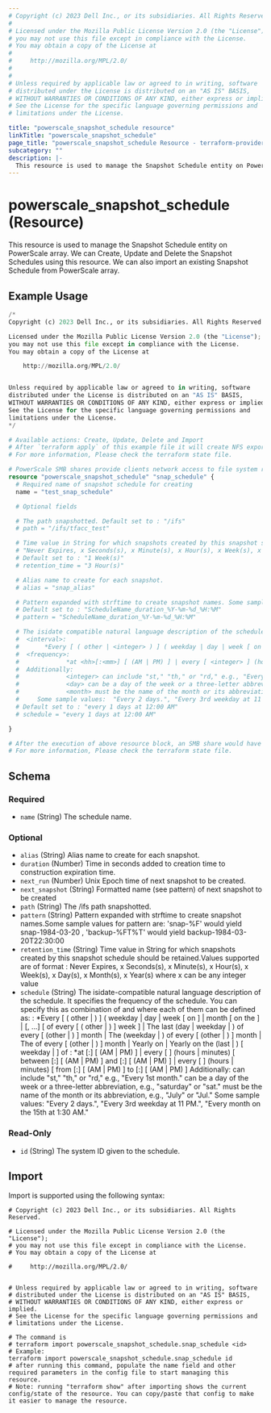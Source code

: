 ```yaml
---
# Copyright (c) 2023 Dell Inc., or its subsidiaries. All Rights Reserved.
#
# Licensed under the Mozilla Public License Version 2.0 (the "License");
# you may not use this file except in compliance with the License.
# You may obtain a copy of the License at
#
#     http://mozilla.org/MPL/2.0/
#
#
# Unless required by applicable law or agreed to in writing, software
# distributed under the License is distributed on an "AS IS" BASIS,
# WITHOUT WARRANTIES OR CONDITIONS OF ANY KIND, either express or implied.
# See the License for the specific language governing permissions and
# limitations under the License.

title: "powerscale_snapshot_schedule resource"
linkTitle: "powerscale_snapshot_schedule"
page_title: "powerscale_snapshot_schedule Resource - terraform-provider-powerscale"
subcategory: ""
description: |-
  This resource is used to manage the Snapshot Schedule entity on PowerScale array. We can Create, Update and Delete the Snapshot Schedules using this resource. We can also import an existing Snapshot Schedule from PowerScale array.
---
```


# powerscale_snapshot_schedule (Resource)

This resource is used to manage the Snapshot Schedule entity on PowerScale array. We can Create, Update and Delete the Snapshot Schedules using this resource. We can also import an existing Snapshot Schedule from PowerScale array.


## Example Usage

```terraform
/*
Copyright (c) 2023 Dell Inc., or its subsidiaries. All Rights Reserved.

Licensed under the Mozilla Public License Version 2.0 (the "License");
you may not use this file except in compliance with the License.
You may obtain a copy of the License at

    http://mozilla.org/MPL/2.0/


Unless required by applicable law or agreed to in writing, software
distributed under the License is distributed on an "AS IS" BASIS,
WITHOUT WARRANTIES OR CONDITIONS OF ANY KIND, either express or implied.
See the License for the specific language governing permissions and
limitations under the License.
*/

# Available actions: Create, Update, Delete and Import
# After `terraform apply` of this example file it will create NFS export on specified paths on the PowerScale Array.
# For more information, Please check the terraform state file.

# PowerScale SMB shares provide clients network access to file system resources on the cluster
resource "powerscale_snapshot_schedule" "snap_schedule" {
  # Required name of snapshot schedule for creating
  name = "test_snap_schedule"

  # Optional fields

  # The path snapshotted. Default set to : "/ifs"
  # path = "/ifs/tfacc_test"

  # Time value in String for which snapshots created by this snapshot schedule should be retained. Values supported are of format : 
  # "Never Expires, x Seconds(s), x Minute(s), x Hour(s), x Week(s), x Day(s), x Month(s), x Year(s) where x can be any integer value.
  # Default set to : "1 Week(s)"
  # retention_time = "3 Hour(s)" 

  # Alias name to create for each snapshot.
  # alias = "snap_alias"

  # Pattern expanded with strftime to create snapshot names. Some sample values for pattern are: 'snap-%F' would yield snap-1984-03-20 , 'backup-%FT%T' would yield backup-1984-03-20T22:30:00".
  # Default set to : "ScheduleName_duration_%Y-%m-%d_%H:%M"
  # pattern = "ScheduleName_duration_%Y-%m-%d_%H:%M"

  # The isidate compatible natural language description of the schedule.It specifies the frequency of the schedule.You can specify this as combination of <interval> and <frequency> where each of them can be defined as:  
  #  <interval>:
  # 	  *Every [ ( other | <integer> ) ] ( weekday | day | week [ on <day>] | month [ on the <integer> ] | <day>[, ...] [ of every [ ( other | <integer> ) ] week ] | The last (day | weekday | <day>) of every [ (other | <integer>) ] month | The <integer> (weekday | <day>) of every [ (other | <integer>) ] month | The <integer> of every [ (other | <integer>) ] month | Yearly on <month> <integer> | Yearly on the (last | <integer>) [ weekday | <day> ] of <month>
  #  <frequency>:
  # 			*at <hh>[:<mm>] [ (AM | PM) ] | every [ <integer> ] (hours | minutes) [ between <hh>[:<mm>] [ (AM | PM) ] and <hh>[:<mm>] [ (AM | PM) ] | every [ <integer> ] (hours | minutes) [ from <hh>[:<mm>] [ (AM | PM) ] to <hh>[:<mm>] [ (AM | PM) ]
  #  Additionally:
  # 			<integer> can include "st," "th," or "rd," e.g., "Every 1st month."
  # 			<day> can be a day of the week or a three-letter abbreviation, e.g., "saturday" or "sat."
  # 			<month> must be the name of the month or its abbreviation, e.g., "July" or "Jul."
  # 	Some sample values:  "Every 2 days.", "Every 3rd weekday at 11 PM.", "Every month on the 15th at 1:30 AM."`
  # Default set to : "every 1 days at 12:00 AM"
  # schedule = "every 1 days at 12:00 AM"

}

# After the execution of above resource block, an SMB share would have been created on the PowerScale array.
# For more information, Please check the terraform state file.
```

<!-- schema generated by tfplugindocs -->
## Schema

### Required

- `name` (String) The schedule name.

### Optional

- `alias` (String) Alias name to create for each snapshot.
- `duration` (Number) Time in seconds added to creation time to construction expiration time.
- `next_run` (Number) Unix Epoch time of next snapshot to be created.
- `next_snapshot` (String) Formatted name (see pattern) of next snapshot to be created
- `path` (String) The /ifs path snapshotted.
- `pattern` (String) Pattern expanded with strftime to create snapshot names.Some sample values for pattern are: 'snap-%F' would yield snap-1984-03-20 , 'backup-%FT%T' would yield backup-1984-03-20T22:30:00
- `retention_time` (String) Time value in String for which snapshots created by this snapshot schedule should be retained.Values supported are of format : Never Expires, x Seconds(s), x Minute(s), x Hour(s), x Week(s), x Day(s), x Month(s), x Year(s) where x can be any integer value
- `schedule` (String) The isidate-compatible natural language description of the schedule. It specifies the frequency of the schedule. You can specify this as combination of <interval> and <frequency> where each of them can be defined as: 
				<interval>:
					*Every [ ( other | <integer> ) ] ( weekday | day | week [ on <day>] | month [ on the <integer> ] | <day>[, ...] [ of every [ ( other | <integer> ) ] week ] | The last (day | weekday | <day>) of every [ (other | <integer>) ] month | The <integer> (weekday | <day>) of every [ (other | <integer>) ] month | The <integer> of every [ (other | <integer>) ] month | Yearly on <month> <integer> | Yearly on the (last | <integer>) [ weekday | <day> ] of <month>
				<frequency>:
					*at <hh>[:<mm>] [ (AM | PM) ] | every [ <integer> ] (hours | minutes) [ between <hh>[:<mm>] [ (AM | PM) ] and <hh>[:<mm>] [ (AM | PM) ] | every [ <integer> ] (hours | minutes) [ from <hh>[:<mm>] [ (AM | PM) ] to <hh>[:<mm>] [ (AM | PM) ]
				Additionally:
					<integer> can include "st," "th," or "rd," e.g., "Every 1st month."
					<day> can be a day of the week or a three-letter abbreviation, e.g., "saturday" or "sat."
					<month> must be the name of the month or its abbreviation, e.g., "July" or "Jul."
				Some sample values:  "Every 2 days.", "Every 3rd weekday at 11 PM.", "Every month on the 15th at 1:30 AM."

### Read-Only

- `id` (String) The system ID given to the schedule.

## Import

Import is supported using the following syntax:

```shell
# Copyright (c) 2023 Dell Inc., or its subsidiaries. All Rights Reserved.

# Licensed under the Mozilla Public License Version 2.0 (the "License");
# you may not use this file except in compliance with the License.
# You may obtain a copy of the License at

#     http://mozilla.org/MPL/2.0/


# Unless required by applicable law or agreed to in writing, software
# distributed under the License is distributed on an "AS IS" BASIS,
# WITHOUT WARRANTIES OR CONDITIONS OF ANY KIND, either express or implied.
# See the License for the specific language governing permissions and
# limitations under the License.

# The command is
# terraform import powerscale_snapshot_schedule.snap_schedule <id>
# Example:
terraform import powerscale_snapshot_schedule.snap_schedule id
# after running this command, populate the name field and other required parameters in the config file to start managing this resource.
# Note: running "terraform show" after importing shows the current config/state of the resource. You can copy/paste that config to make it easier to manage the resource.
```